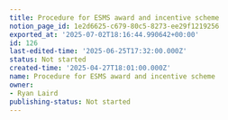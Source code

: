 ```yaml
---
title: Procedure for ESMS award and incentive scheme
notion_page_id: 1e2d6625-c679-80c5-8273-ee29f1219256
exported_at: '2025-07-02T18:16:44.990642+00:00'
id: 126
last-edited-time: '2025-06-25T17:32:00.000Z'
status: Not started
created-time: '2025-04-27T18:01:00.000Z'
name: Procedure for ESMS award and incentive scheme
owner:
- Ryan Laird
publishing-status: Not started
---
```


<!-- Unsupported block type: table_of_contents -->

<!-- Unsupported block type: unsupported -->


